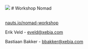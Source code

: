 <img src="http://cdn.nauts.io/img/cargonaut.svg" class="header">
# Workshop Nomad

<br>[nauts.io/nomad-workshop](http://nauts.io/nomad-workshop)

Erik Veld - [eveld@xebia.com](mailto:eveld@xebia.com)

Bastiaan Bakker - [bbakker@xebia.com](bbakker@xebia.com)
